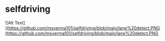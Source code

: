 # selfdriving

![Alt Text]((https://github.com/msverma101/selfdriving/blob/main/lane%20detect.PNG)https://github.com/msverma101/selfdriving/blob/main/lane%20detect.PNG
